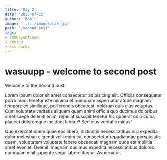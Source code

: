 ```yaml
---
title: 'Day 2'
date: '2020-07-22'
author: 'Rohit'
image: '../../images/car.jpg'
path: '/second-post'
tags: 
- 100DaysOfCode
- design
- css hacks
---
```


# wasuupp - welcome to second post

Welcome to the Second post.

Lorem ipsum dolor sit amet consectetur adipisicing elit. Officiis consequatur porro modi tenetur iste minima et numquam aspernatur atque magnam tempore ex similique, perferendis obcaecati dolorum quis eius voluptas. Cum voluptate veritatis aliquam quam animi officia quo ducimus doloribus amet saepe deleniti enim, repellat suscipit tenetur hic quaerat odio culpa placeat doloremque incidunt labore? Sed eius veritatis minus! 

Quo exercitationem quae eos libero, distinctio necessitatibus nisi expedita dolor molestiae eligendi velit enim ea, consectetur repudiandae perspiciatis quam, voluptatem voluptate facere obcaecati magnam quos est mollitia amet eveniet. Deleniti magnam ducimus expedita necessitatibus dolores numquam nihil sapiente sequi labore itaque. Aspernatur.

